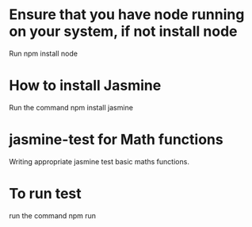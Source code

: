 # Ensure that you have node running on your system, if not install node

Run npm install node

# How to install Jasmine

Run the command npm install jasmine

# jasmine-test for Math functions

Writing appropriate jasmine test basic maths functions.

# To run test

run the command npm run
